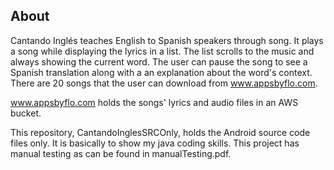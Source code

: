 ## About

Cantando Inglés teaches English to Spanish speakers through song. It plays a song while displaying the lyrics in a list. The list scrolls to the music and always showing the current word. The user can pause the song to see a Spanish translation along with a an explanation about the word's context. There are 20 songs that the user can download from www.appsbyflo.com.

www.appsbyflo.com holds the songs' lyrics and audio files in an AWS bucket.

This repository, CantandoInglesSRCOnly, holds the Android source code files only. It is basically to show my java coding skills. This project has manual testing as can be found in manualTesting.pdf.

 
